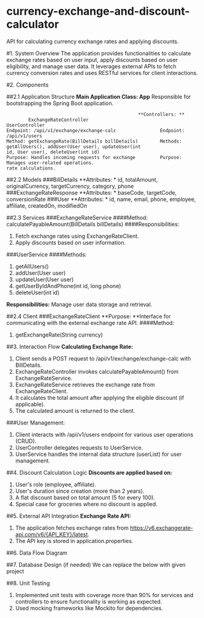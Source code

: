 # currency-exchange-and-discount-calculator
API for calculating currency exchange rates and applying discounts.


#1. System Overview
The application provides functionalities to calculate exchange rates based on user input, apply discounts based on user eligibility, and manage user data. It leverages external APIs to fetch currency conversion rates and uses RESTful services for client interactions.

#2. Components

##2.1 Application Structure
**Main Application Class: App** Responsible for bootstrapping the Spring Boot application.

													**Controllers: **
			ExchangeRateController                                            UserController
	Endpoint: /api/v1/exchange/exchange-calc				Endpoint: /api/v1/users
	Method: getExchangeRate(BillDetails billDetails)    	Methods: getAllUsers(), addUser(User user), updateUser(int           																					  id, User user), deleteUser(int id)
	Purpose: Handles incoming requests for exchange 		Purpose: Manages user-related operations.
	rate calculations.
	
 
##2.2 Models
###BillDetails
**Attributes: * id, totalAmount, originalCurrency, targetCurrency, category, phone
###ExchangeRateResponse
**Attributes: * baseCode, targetCode, conversionRate
###User
**Attributes: * id, name, email, phone, employee, affiliate, createdOn, modifiedOn

##2.3 Services
###ExchangeRateService
####Method: 
calculatePayableAmount(BillDetails billDetails)
####Responsibilities:
1. Fetch exchange rates using ExchangeRateClient.
2. Apply discounts based on user information.

###UserService
####Methods:
1. getAllUsers()
2. addUser(User user)
3. updateUser(User user)
4. getUserByIdAndPhone(int id, long phone)
5. deleteUser(int id)

**Responsibilities:**
Manage user data storage and retrieval.

##2.4 Client
###ExchangeRateClient
**Purpose: **Interface for communicating with the external exchange rate API.
####Method: 
1. getExchangeRate(String currency)

##3. Interaction Flow
**Calculating Exchange Rate:**

1. Client sends a POST request to /api/v1/exchange/exchange-calc with BillDetails.
2. ExchangeRateController invokes calculatePayableAmount() from ExchangeRateService.
3. ExchangeRateService retrieves the exchange rate from ExchangeRateClient.
4. It calculates the total amount after applying the eligible discount (if applicable).
5. The calculated amount is returned to the client.

###User Management:

1. Client interacts with /api/v1/users endpoint for various user operations (CRUD).
2. UserController delegates requests to UserService.
3. UserService handles the internal data structure (userList) for user management.

##4. Discount Calculation Logic
**Discounts are applied based on:**

1. User's role (employee, affiliate).
2. User's duration since creation (more than 2 years).
3. A flat discount based on total amount (5 for every 100).
4. Special case for groceries where no discount is applied.

##5. External API Integration
**Exchange Rate API:**
1. The application fetches exchange rates from https://v6.exchangerate-api.com/v6/{API_KEY}/latest.
2. The API key is stored in application.properties.

##6. Data Flow Diagram





##7. Database Design (if needed)
We can replace the below with given project 

##8. Unit Testing
1. Implemented unit tests with coverage more than 90% for services and controllers to ensure functionality is working as expected.
2. Used mocking frameworks like Mockito for dependencies.
	




		
		